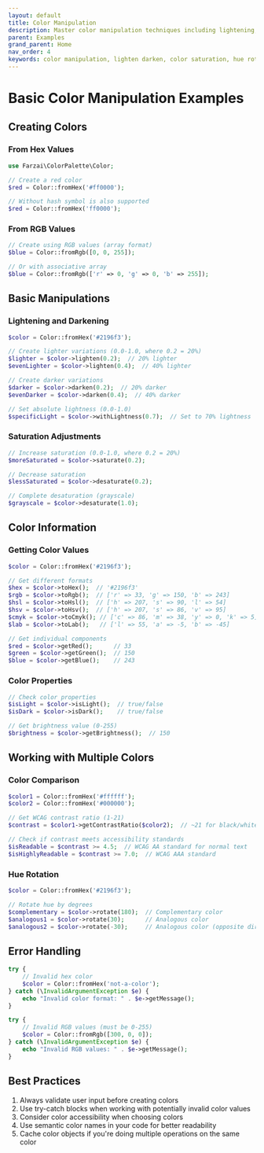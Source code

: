 ```yaml
---
layout: default
title: Color Manipulation
description: Master color manipulation techniques including lightening, darkening, saturation, and hue rotation
parent: Examples
grand_parent: Home
nav_order: 4
keywords: color manipulation, lighten darken, color saturation, hue rotation
---
```


# Basic Color Manipulation Examples

## Creating Colors

### From Hex Values

```php
use Farzai\ColorPalette\Color;

// Create a red color
$red = Color::fromHex('#ff0000');

// Without hash symbol is also supported
$red = Color::fromHex('ff0000');
```

### From RGB Values

```php
// Create using RGB values (array format)
$blue = Color::fromRgb([0, 0, 255]);

// Or with associative array
$blue = Color::fromRgb(['r' => 0, 'g' => 0, 'b' => 255]);
```

## Basic Manipulations

### Lightening and Darkening

```php
$color = Color::fromHex('#2196f3');

// Create lighter variations (0.0-1.0, where 0.2 = 20%)
$lighter = $color->lighten(0.2);  // 20% lighter
$evenLighter = $color->lighten(0.4);  // 40% lighter

// Create darker variations
$darker = $color->darken(0.2);  // 20% darker
$evenDarker = $color->darken(0.4);  // 40% darker

// Set absolute lightness (0.0-1.0)
$specificLight = $color->withLightness(0.7);  // Set to 70% lightness
```

### Saturation Adjustments

```php
// Increase saturation (0.0-1.0, where 0.2 = 20%)
$moreSaturated = $color->saturate(0.2);

// Decrease saturation
$lessSaturated = $color->desaturate(0.2);

// Complete desaturation (grayscale)
$grayscale = $color->desaturate(1.0);
```

## Color Information

### Getting Color Values

```php
$color = Color::fromHex('#2196f3');

// Get different formats
$hex = $color->toHex();  // '#2196f3'
$rgb = $color->toRgb();  // ['r' => 33, 'g' => 150, 'b' => 243]
$hsl = $color->toHsl();  // ['h' => 207, 's' => 90, 'l' => 54]
$hsv = $color->toHsv();  // ['h' => 207, 's' => 86, 'v' => 95]
$cmyk = $color->toCmyk(); // ['c' => 86, 'm' => 38, 'y' => 0, 'k' => 5]
$lab = $color->toLab();   // ['l' => 55, 'a' => -5, 'b' => -45]

// Get individual components
$red = $color->getRed();      // 33
$green = $color->getGreen();  // 150
$blue = $color->getBlue();    // 243
```

### Color Properties

```php
// Check color properties
$isLight = $color->isLight();  // true/false
$isDark = $color->isDark();    // true/false

// Get brightness value (0-255)
$brightness = $color->getBrightness();  // 150
```

## Working with Multiple Colors

### Color Comparison

```php
$color1 = Color::fromHex('#ffffff');
$color2 = Color::fromHex('#000000');

// Get WCAG contrast ratio (1-21)
$contrast = $color1->getContrastRatio($color2);  // ~21 for black/white

// Check if contrast meets accessibility standards
$isReadable = $contrast >= 4.5;  // WCAG AA standard for normal text
$isHighlyReadable = $contrast >= 7.0;  // WCAG AAA standard
```

### Hue Rotation

```php
$color = Color::fromHex('#2196f3');

// Rotate hue by degrees
$complementary = $color->rotate(180);  // Complementary color
$analogous1 = $color->rotate(30);      // Analogous color
$analogous2 = $color->rotate(-30);     // Analogous color (opposite direction)
```

## Error Handling

```php
try {
    // Invalid hex color
    $color = Color::fromHex('not-a-color');
} catch (\InvalidArgumentException $e) {
    echo "Invalid color format: " . $e->getMessage();
}

try {
    // Invalid RGB values (must be 0-255)
    $color = Color::fromRgb([300, 0, 0]);
} catch (\InvalidArgumentException $e) {
    echo "Invalid RGB values: " . $e->getMessage();
}
```

## Best Practices

1. Always validate user input before creating colors
2. Use try-catch blocks when working with potentially invalid color values
3. Consider color accessibility when choosing colors
4. Use semantic color names in your code for better readability
5. Cache color objects if you're doing multiple operations on the same color 